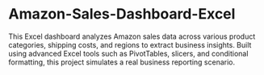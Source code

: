 # Amazon-Sales-Dashboard-Excel
This Excel dashboard analyzes Amazon sales data across various product categories, shipping costs, and regions to extract business insights. Built using advanced Excel tools such as PivotTables, slicers, and conditional formatting, this project simulates a real business reporting scenario.

